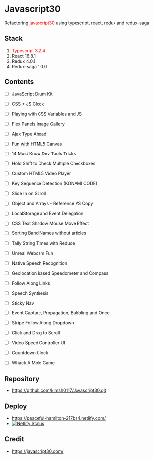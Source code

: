 # Javascript30
Refactoring <span style="color:red">javascript30</span> using typescript, react, redux and redux-saga

## Stack
1. <span style="color:red">Typescript 3.2.4</span>
2. React 16.8.1
3. Redux 4.0.1
4. Redux-saga 1.0.0

## Contents
- [ ] JavaScript Drum Kit
- [ ] CSS + JS Clock
- [ ] Playing with CSS Variables and JS
- [ ] Flex Panels Image Gallery
- [ ] Ajax Type Ahead
- [ ] Fun with HTML5 Canvas
- [ ] 14 Must Know Dev Tools Tricks
- [ ] Hold Shift to Check Multiple Checkboxes
- [ ] Custom HTML5 Video Player
- [ ] Key Sequence Detection (KONAMI CODE)
- [ ] Slide In on Scroll
- [ ] Object and Arrays - Reference VS Copy
- [ ] LocalStorage and Event Delegation
- [ ] CSS Text Shadow Mouse Move Effect
- [ ] Sorting Band Names without articles
- [ ] Tally String Times with Reduce
- [ ] Unreal Webcam Fun
- [ ] Native Speech Recognition
- [ ] Geolocation based Speedometer and Compass
- [ ] Follow Along Links
- [ ] Speech Synthesis
- [ ] Sticky Nav
- [ ] Event Capture, Propagation, Bubbling and Once
- [ ] Stripe Follow Along Dropdown
- [ ] Click and Drag to Scroll
- [ ] Video Speed Controller UI
- [ ] Countdown Clock
- [ ] Whack A Mole Game


## Repository
* <https://github.com/kimsh0117/Javascript30.git>


## Deploy
* <https://peaceful-hamilton-217ba4.netlify.com/>
* [![Netlify Status](https://api.netlify.com/api/v1/badges/32dc6920-a82e-4177-98d7-e3ac7f2df4d0/deploy-status)](https://app.netlify.com/sites/peaceful-hamilton-217ba4/deploys)
## Credit
* <https://javascript30.com/>

